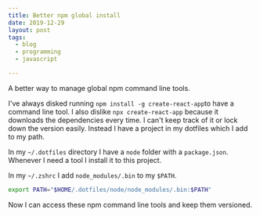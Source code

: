 ```yaml
---
title: Better npm global install
date: 2019-12-29
layout: post
tags:
  - blog
  - programming
  - javascript

---
```


A better way to manage global npm command line tools.

I've always disked running `npm install -g create-react-app`to have a command line tool. I also dislike `npx create-react-app` because it downloads the dependencies every time. I can't keep track of it or lock down the version easily. Instead I have a project in my dotfiles which I add to my path.

In my `~/.dotfiles` directory I have a `node` folder with a `package.json`. Whenever I need a tool I install it to this project.

In my `~/.zshrc` I add `node_modules/.bin` to my `$PATH`.

``` bash
export PATH="$HOME/.dotfiles/node/node_modules/.bin:$PATH"
```

Now I can access these npm command line tools and keep them versioned.
